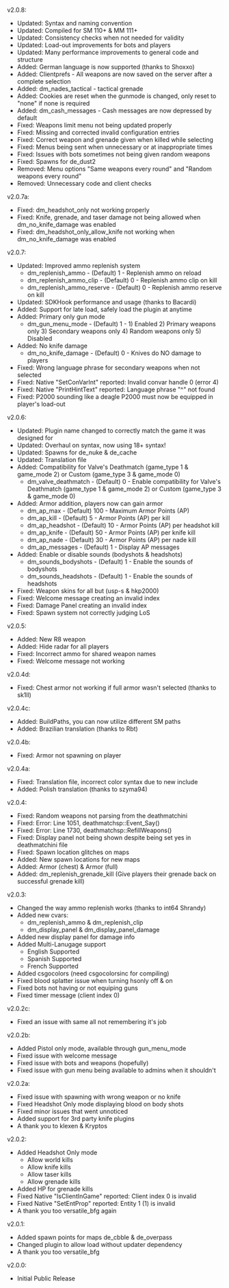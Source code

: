 v2.0.8:
- Updated: Syntax and naming convention
- Updated: Compiled for SM 110+ & MM 111+
- Updated: Consistency checks when not needed for validity
- Updated: Load-out improvements for bots and players
- Updated: Many performance improvements to general code and structure
- Added: German language is now supported (thanks to Shoxxo)
- Added: Clientprefs - All weapons are now saved on the server after a complete selection
- Added: dm_nades_tactical - tactical grenade
- Added: Cookies are reset when the gunmode is changed, only reset to "none" if none is required
- Added: dm_cash_messages - Cash messages are now depressed by default
- Fixed: Weapons limit menu not being updated properly
- Fixed: Missing and corrected invalid configuration entries
- Fixed: Correct weapon and grenade given when killed while selecting
- Fixed: Menus being sent when unnecessary or at inappropriate times
- Fixed: Issues with bots sometimes not being given random weapons
- Fixed: Spawns for de_dust2
- Removed: Menu options "Same weapons every round" and "Random weapons every round"
- Removed: Unnecessary code and client checks

v2.0.7a:
- Fixed: dm_headshot_only not working properly
- Fixed: Knife, grenade, and taser damage not being allowed when dm_no_knife_damage was enabled
- Fixed: dm_headshot_only_allow_knife not working when dm_no_knife_damage was enabled

v2.0.7:
- Updated: Improved ammo replenish system
	- dm_replenish_ammo - (Default) 1 - Replenish ammo on reload
	- dm_replenish_ammo_clip - (Default) 0 - Replenish ammo clip on kill
	- dm_replenish_ammo_reserve - (Default) 0 - Replenish ammo reserve on kill
- Updated: SDKHook performance and usage (thanks to Bacardi)
- Added: Support for late load, safely load the plugin at anytime
- Added: Primary only gun mode
	- dm_gun_menu_mode - (Default) 1 - 1) Enabled 2) Primary weapons only 3) Secondary weapons only 4) Random weapons only 5) Disabled
- Added: No knife damage
	- dm_no_knife_damage - (Default) 0 - Knives do NO damage to players
- Fixed: Wrong language phrase for secondary weapons when not selected
- Fixed: Native "SetConVarInt" reported: Invalid convar handle 0 (error 4)
- Fixed: Native "PrintHintText" reported: Language phrase "^" not found
- Fixed: P2000 sounding like a deagle P2000 must now be equipped in player's load-out

v2.0.6:
- Updated: Plugin name changed to correctly match the game it was designed for
- Updated: Overhaul on syntax, now using 18+ syntax!
- Updated: Spawns for de_nuke & de_cache
- Updated: Translation file
- Added: Compatibility for Valve's Deathmatch (game_type 1 & game_mode 2) or Custom (game_type 3 & game_mode 0)
	- dm_valve_deathmatch - (Default) 0 - Enable compatibility for Valve's Deathmatch (game_type 1 & game_mode 2) or Custom (game_type 3 & game_mode 0)
- Added: Armor addition, players now can gain armor
	- dm_ap_max - (Default) 100 - Maximum Armor Points (AP)
	- dm_ap_kill - (Default) 5 - Armor Points (AP) per kill
	- dm_ap_headshot - (Default) 10 - Armor Points (AP) per headshot kill
	- dm_ap_knife - (Default) 50 - Armor Points (AP) per knife kill
	- dm_ap_nade - (Default) 30 - Armor Points (AP) per nade kill
	- dm_ap_messages - (Default) 1 - Display AP messages
- Added: Enable or disable sounds (bodyshots & headshots)
	- dm_sounds_bodyshots - (Default) 1 - Enable the sounds of bodyshots
	- dm_sounds_headshots - (Default) 1 - Enable the sounds of headshots
- Fixed: Weapon skins for all but (usp-s & hkp2000)
- Fixed: Welcome message creating an invalid index
- Fixed: Damage Panel creating an invalid index
- Fixed: Spawn system not correctly judging LoS

v2.0.5:
- Added: New R8 weapon
- Added: Hide radar for all players
- Fixed: Incorrect ammo for shared weapon names
- Fixed: Welcome message not working

v2.0.4d:
- Fixed: Chest armor not working if full armor wasn't selected (thanks to sk1ll)

v2.0.4c:
- Added: BuildPaths, you can now utilize different SM paths
- Added: Brazilian translation (thanks to Rbt)

v2.0.4b:
- Fixed: Armor not spawning on player

v2.0.4a:
- Fixed: Translation file, incorrect color syntax due to new include
- Added: Polish translation (thanks to szyma94)

v2.0.4:
- Fixed: Random weapons not parsing from the deathmatchini
- Fixed: Error: Line 1051, deathmatchsp::Event_Say()
- Fixed: Error: Line 1730, deathmatchsp::RefillWeapons()
- Fixed: Display panel not being shown despite being set yes in deathmatchini file
- Fixed: Spawn location glitches on maps
- Added: New spawn locations for new maps
- Added: Armor (chest) & Armor (full)
- Added: dm_replenish_grenade_kill (Give players their grenade back on successful grenade kill)

v2.0.3:
- Changed the way ammo replenish works (thanks to int64 Shrandy)
- Added new cvars:
	- dm_replenish_ammo & dm_replenish_clip
	- dm_display_panel & dm_display_panel_damage
- Added new display panel for damage info
- Added Multi-Lanugage support
	- English Supported
	- Spanish Supported
	- French Supported
- Added csgocolors (need csgocolorsinc for compiling)
- Fixed blood splatter issue when turning hsonly off & on
- Fixed bots not having or not equiping guns
- Fixed timer message (client index 0)

v2.0.2c:
- Fixed an issue with same all not remembering it's job

v2.0.2b:
- Added Pistol only mode, available through gun_menu_mode
- Fixed issue with welcome message
- Fixed issue with bots and weapons (hopefully)
- Fixed issue with gun menu being available to admins when it shouldn't

v2.0.2a:
- Fixed issue with spawning with wrong weapon or no knife
- Fixed Headshot Only mode displaying blood on body shots
- Fixed minor issues that went unnoticed
- Added support for 3rd party knife plugins
- A thank you to klexen & Kryptos

v2.0.2:
- Added Headshot Only mode
	- Allow world kills
	- Allow knife kills
	- Allow taser kills
	- Allow grenade kills
- Added HP for grenade kills
- Fixed Native "IsClientInGame" reported: Client index 0 is invalid
- Fixed Native "SetEntProp" reported: Entity 1 (1) is invalid
- A thank you too versatile_bfg again

v2.0.1:
- Added spawn points for maps de_cbble & de_overpass
- Changed plugin to allow load without updater dependency
- A thank you too versatile_bfg

v2.0.0:
- Initial Public Release